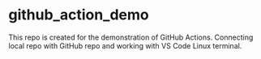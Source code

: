 # github_action_demo
This repo is created for the demonstration of GitHub Actions.
Connecting local repo with GitHub repo and working with VS Code Linux
terminal.